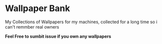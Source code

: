 # Wallpaper Bank
My Collections of Wallpapers for my machines, collected for a long time so i can't remmber real owners 


**Feel Free to sumbit issue if you own any wallpapers** 
